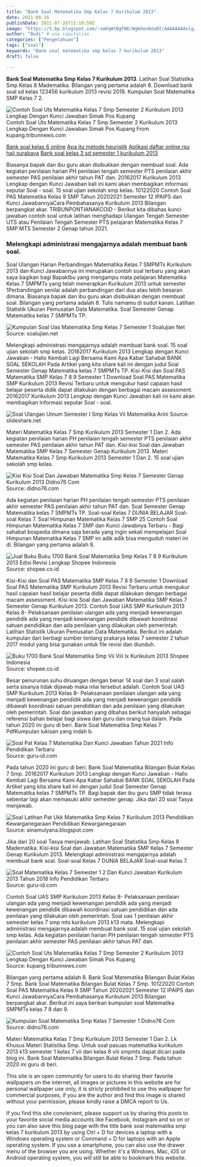 ```yaml
---
title: "Bank Soal Matematika Smp Kelas 7 Kurikulum 2013"
date: 2021-08-16
publishDate: 2021-07-26T15:10:59Z
image: "https://3.bp.blogspot.com/-xmKqWtBgFNE/WgW4enNzw0I/AAAAAAAAolg/uJ9IPajwlmIZWak_UKEQfrh71OcnBZyNACLcBGAs/s1600/Soal%2Bmatematika%2BSMP%2Bkelas%2B7%2Bsemester%2Bganjil%2Bkurikulum%2B2013.jpg"
author: "Budi" # use capitalize
categories: ["Pengetahuan"]
tags: ["soal"]
keywords: "Bank soal matematika smp kelas 7 kurikulum 2013"
draft: false

---
```

<script type='text/javascript' src='//pl15944992.alternativecpmgate.com/6c/6f/d6/6c6fd630211742b4db132bd23b46b946.js'></script>
<script type='text/javascript' src='//pl15944975.alternativecpmgate.com/86/71/9a/86719ae0c65e9b2f7eb2905a08638c06.js'></script>
**Bank Soal Matematika Smp Kelas 7 Kurikulum 2013**. Latihan Soal Statistika Smp Kelas 8 Madematika. Bilangan yang pertama adalah 8. Download bank soal sd kelas 123456 kurikulum 2013 revisi 2018. Kumpulan Soal Matematika SMP Kelas 7 2.

![Contoh Soal Uts Matematika Kelas 7 Smp Semester 2 Kurikulum 2013 Lengkap Dengan Kunci Jawaban Simak Pos Kupang](https://cdn-2.tstatic.net/kupang/foto/bank/images/soal-uts-matematika-kelas-7-smp-semester-2-ta-2021.jpg "Contoh Soal Uts Matematika Kelas 7 Smp Semester 2 Kurikulum 2013 Lengkap Dengan Kunci Jawaban Simak Pos Kupang")
Contoh Soal Uts Matematika Kelas 7 Smp Semester 2 Kurikulum 2013 Lengkap Dengan Kunci Jawaban Simak Pos Kupang From kupang.tribunnews.com

[Bank soal kelas 6 online](/bank-soal-kelas-6-online/)
[Apa itu metode heuristik](/apa-itu-metode-heuristik/)
[Aplikasi daftar online rsu haji surabaya](/aplikasi-daftar-online-rsu-haji-surabaya/)
[Bank soal kelas 3 sd semester 1 kurikulum 2013](/bank-soal-kelas-3-sd-semester-1-kurikulum-2013/)

Biasanya bapak dan ibu guru akan disibukkan dengan membuat soal. Ada kegiatan penilaian harian PH penilaian tengah semester PTS penilaian akhir semester PAS penilaian akhir tahun PAT dan. 20162017 Kurikulum 2013 Lengkap dengan Kunci Jawaban kali ini kami akan membagikan informasi seputar Soal - soal. 15 soal ujian sekolah smp kelas. 10122020 Contoh Soal PAS Matematika Kelas 9 SMP Tahun 20202021 Semester 12 IPAIPS dan Kunci JawabannyaCara Pembahasanya Kurikulum 2013 Bilangan berpangkat akar. TRIBUNPONTIANAKCOID - Berikut kita dibahas kunci jawaban contoh soal untuk latihan menghadapi Ulangan Tengah Semester UTS atau Penilaian Tengah Semester PTS pelajaran Matematika Kelas 7 SMP MTS Semester 2 Genap tahun 2021.

### Melengkapi administrasi mengajarnya adalah membuat bank soal.

Soal Ulangan Harian Perbandingan Matematika Kelas 7 SMPMTs Kurikulum 2013 dan Kunci Jawabannya ini merupakan contoh soal terbaru yang akan saya bagikan bagi BapakIbu yang mengampu mata pelajaran Matematika Kelas 7 SMPMTs yang telah menerapkan Kurikulum 2013 untuk semester 1Perbandingan senilai adalah perbandingan dari dua atau lebih besaran dimana. Biasanya bapak dan ibu guru akan disibukkan dengan membuat soal. Bilangan yang pertama adalah 8. Tulis namamu di sudut kanan. Latihan Statistik Ukuran Pemusatan Data Matematika. Soal Semester Genap Matematika kelas 7 SMPMTs TP.


![Kumpulan Soal Uas Matematika Smp Kelas 7 Semester 1 Soalujian Net](https://soalujian.net/wp-content/uploads/2016/11/Contoh-Soal-UAS-Matematika-SMP-Kelas-7-Semester-1.jpg "Kumpulan Soal Uas Matematika Smp Kelas 7 Semester 1 Soalujian Net")
Source: soalujian.net

Melengkapi administrasi mengajarnya adalah membuat bank soal. 15 soal ujian sekolah smp kelas. 20162017 Kurikulum 2013 Lengkap dengan Kunci Jawaban - Hallo Kembali Lagi Bersama Kami Apa Kabar Sahabat BANK SOAL SEKOLAH Pada Artikel yang kita share kali ini dengan judul Soal Semester Genap Matematika kelas 7 SMPMTs TP. Kisi-Kisi dan Soal PAS Matematika SMP Kelas 7 8 9 Semester 1 Download Soal PAS Matematika SMP Kurikulum 2013 Revisi Terbaru untuk mengukur hasil capaian hasil belajar peserta didik dapat dilakukan dengan berbagai macam assessment. 20162017 Kurikulum 2013 Lengkap dengan Kunci Jawaban kali ini kami akan membagikan informasi seputar Soal - soal.

![Soal Ulangan Umum Semester I Smp Kelas Vii Matematika Arini](https://image.slidesharecdn.com/soalulanganumumsemesterismpkelasvii-matematikaarini-130109170045-phpapp01/95/soal-ulangan-umum-semester-i-smp-kelas-vii-matematika-arini-3-638.jpg?cb=1357750901 "Soal Ulangan Umum Semester I Smp Kelas Vii Matematika Arini")
Source: slideshare.net

Materi Matematika Kelas 7 Smp Kurikulum 2013 Semester 1 Dan 2. Ada kegiatan penilaian harian PH penilaian tengah semester PTS penilaian akhir semester PAS penilaian akhir tahun PAT dan. Kisi-kisi Soal dan Jawaban Matematika SMP Kelas 7 Semester Genap Kurikulum 2013. Materi Matematika Kelas 7 Smp Kurikulum 2013 Semester 1 Dan 2. 15 soal ujian sekolah smp kelas.

![Kisi Kisi Soal Dan Jawaban Matematika Smp Kelas 7 Semester Genap Kurikulum 2013 Didno76 Com](https://4.bp.blogspot.com/-AG_ghemaCd8/XGapvwlZsbI/AAAAAAAAuek/P3_HA7sAC1A61OsizV2vGjRYXmYleFxQQCLcBGAs/s1600/Soal%2BMatematika%2BSMP%2Bkelas%2B7%2BSemester%2BGenap%2BKurikulum%2B2013.jpg "Kisi Kisi Soal Dan Jawaban Matematika Smp Kelas 7 Semester Genap Kurikulum 2013 Didno76 Com")
Source: didno76.com

Ada kegiatan penilaian harian PH penilaian tengah semester PTS penilaian akhir semester PAS penilaian akhir tahun PAT dan. Soal Semester Genap Matematika kelas 7 SMPMTs TP. Soal-soal Kelas 7 DUNIA BELAJAR Soal-soal Kelas 7. Soal Himpunan Matematika Kelas 7 SMP 25 Contoh Soal Himpunan Matematika Kelas 7 SMP dan Kunci Jawabnya Terbaru - Bagi sahabat bospedia dimana saja berada yang ingin sekali mempelajari Soal Himpunan Matematika Kelas 7 SMP ini adik adik bisa menguduh materi ini di. Bilangan yang pertama adalah 8.

![Jual Buku Buku 1700 Bank Soal Matematika Smp Kelas 7 8 9 Kurikulum 2013 Edisi Revisi Lengkap Shopee Indonesia](https://cf.shopee.co.id/file/86675c8d8d5e60ae47c2ca7219a09d86 "Jual Buku Buku 1700 Bank Soal Matematika Smp Kelas 7 8 9 Kurikulum 2013 Edisi Revisi Lengkap Shopee Indonesia")
Source: shopee.co.id

Kisi-Kisi dan Soal PAS Matematika SMP Kelas 7 8 9 Semester 1 Download Soal PAS Matematika SMP Kurikulum 2013 Revisi Terbaru untuk mengukur hasil capaian hasil belajar peserta didik dapat dilakukan dengan berbagai macam assessment. Kisi-kisi Soal dan Jawaban Matematika SMP Kelas 7 Semester Genap Kurikulum 2013. Contoh Soal UAS SMP Kurikulum 2013 Kelas 8- Pelaksanaan penilaian ulangan ada yang menjadi kewenangan pendidik ada yang menjadi kewenangan pendidik dibawah koordinasi satuan pendidikan dan ada penilaian yang dilakukan oleh pemerintah. Latihan Statistik Ukuran Pemusatan Data Matematika. Berikut ini adalah kumpulan dari berbagi sumber tentang prakarya kelas 7 semester 2 tahun 2017 modul yang bisa gunakan untuk file revisi dan diunduh.

![Buku 1700 Bank Soal Matematika Smp Vii Viii Ix Kurikulum 2013 Shopee Indonesia](https://cf.shopee.co.id/file/3431b51f1b5a7113366a5a0ba0fb593e "Buku 1700 Bank Soal Matematika Smp Vii Viii Ix Kurikulum 2013 Shopee Indonesia")
Source: shopee.co.id

Besar penurunan suhu diruangan dengan benar 14 soal dan 3 soal salah serta sisanya tidak dijawab maka nilai tersebut adalah. Contoh Soal UAS SMP Kurikulum 2013 Kelas 8- Pelaksanaan penilaian ulangan ada yang menjadi kewenangan pendidik ada yang menjadi kewenangan pendidik dibawah koordinasi satuan pendidikan dan ada penilaian yang dilakukan oleh pemerintah. Soal dan jawaban yang dibahas berikut hanyalah sebagai referensi bahan belajar bagi siswa dan guru dan orang tua dalam. Pada tahun 2020 ini guru di beri. Bank Soal Matematika Smp Kelas 7 PdfKumpulan lukisan yang indah b.

![Soal Pat Kelas 7 Matematika Dan Kunci Jawaban Tahun 2021 Info Pendidikan Terbaru](https://1.bp.blogspot.com/-J9Sng-nnnBE/YKzpJgUDcbI/AAAAAAAAY3M/MYIw8WK8T9IbJthLMPZbCsg2kjlSO1z3QCLcBGAsYHQ/s0/soal%2Bpat%2Bmatematika%2Bkelas%2B7%2B2021.png "Soal Pat Kelas 7 Matematika Dan Kunci Jawaban Tahun 2021 Info Pendidikan Terbaru")
Source: guru-id.com

Pada tahun 2020 ini guru di beri. Bank Soal Matematika Bilangan Bulat Kelas 7 Smp. 20162017 Kurikulum 2013 Lengkap dengan Kunci Jawaban - Hallo Kembali Lagi Bersama Kami Apa Kabar Sahabat BANK SOAL SEKOLAH Pada Artikel yang kita share kali ini dengan judul Soal Semester Genap Matematika kelas 7 SMPMTs TP. Bagi bapak dan ibu guru SMP tidak terasa sebentar lagi akan memasuki akhir semester genap. Jika dari 20 soal Tasya menjawab.

![Soal Latihan Pat Ukk Matematika Smp Kelas 7 Kurikulum 2013 Pendidikan Kewarganegaraan Pendidikan Kewarganegaraan](https://4.bp.blogspot.com/-duda3oey5cg/WrYrlFtg0-I/AAAAAAAANjo/aZrajA5u0f8wA9LaIh2Y8Y8yj69dL7-qwCLcBGAs/s640/Jawab%2B1.png "Soal Latihan Pat Ukk Matematika Smp Kelas 7 Kurikulum 2013 Pendidikan Kewarganegaraan Pendidikan Kewarganegaraan")
Source: ainamulyana.blogspot.com

Jika dari 20 soal Tasya menjawab. Latihan Soal Statistika Smp Kelas 8 Madematika. Kisi-kisi Soal dan Jawaban Matematika SMP Kelas 7 Semester Genap Kurikulum 2013. Melengkapi administrasi mengajarnya adalah membuat bank soal. Soal-soal Kelas 7 DUNIA BELAJAR Soal-soal Kelas 7.

![Soal Matematika Kelas 7 Semester 1 2 Dan Kunci Jawaban Kurikulum 2013 Tahun 2018 Info Pendidikan Terbaru](https://1.bp.blogspot.com/-To9OIdHAPUQ/WDDgB7ijQxI/AAAAAAAAL9E/8xLY8xPF7YoQ8TVe9342tvcvFw3sT504wCLcB/s640/contoh%2Bsoal%2BUAS%2BMatematika%2Bkelas%2B7.png "Soal Matematika Kelas 7 Semester 1 2 Dan Kunci Jawaban Kurikulum 2013 Tahun 2018 Info Pendidikan Terbaru")
Source: guru-id.com

Contoh Soal UAS SMP Kurikulum 2013 Kelas 8- Pelaksanaan penilaian ulangan ada yang menjadi kewenangan pendidik ada yang menjadi kewenangan pendidik dibawah koordinasi satuan pendidikan dan ada penilaian yang dilakukan oleh pemerintah. Soal uas 1 penilaian akhir semester kelas 7 smp mts kurikulum 2013 k13 mata. Melengkapi administrasi mengajarnya adalah membuat bank soal. 15 soal ujian sekolah smp kelas. Ada kegiatan penilaian harian PH penilaian tengah semester PTS penilaian akhir semester PAS penilaian akhir tahun PAT dan.

![Contoh Soal Uts Matematika Kelas 7 Smp Semester 2 Kurikulum 2013 Lengkap Dengan Kunci Jawaban Simak Pos Kupang](https://cdn-2.tstatic.net/kupang/foto/bank/images/soal-uts-matematika-kelas-7-smp-semester-2-ta-2021.jpg "Contoh Soal Uts Matematika Kelas 7 Smp Semester 2 Kurikulum 2013 Lengkap Dengan Kunci Jawaban Simak Pos Kupang")
Source: kupang.tribunnews.com

Bilangan yang pertama adalah 8. Bank Soal Matematika Bilangan Bulat Kelas 7 Smp. Bank Soal Matematika Bilangan Bulat Kelas 7 Smp. 10122020 Contoh Soal PAS Matematika Kelas 9 SMP Tahun 20202021 Semester 12 IPAIPS dan Kunci JawabannyaCara Pembahasanya Kurikulum 2013 Bilangan berpangkat akar. Berikut ini saya berikan kumpulan soal Matematika SMPMTs kelas 7 8 dan 9.

![Kumpulan Soal Matematika Smp Kelas 7 Semester 1 Didno76 Com](https://3.bp.blogspot.com/-xmKqWtBgFNE/WgW4enNzw0I/AAAAAAAAolg/uJ9IPajwlmIZWak_UKEQfrh71OcnBZyNACLcBGAs/s1600/Soal%2Bmatematika%2BSMP%2Bkelas%2B7%2Bsemester%2Bganjil%2Bkurikulum%2B2013.jpg "Kumpulan Soal Matematika Smp Kelas 7 Semester 1 Didno76 Com")
Source: didno76.com

Materi Matematika Kelas 7 Smp Kurikulum 2013 Semester 1 Dan 2. Lk Khusus Materi Statistika Smp. Untuk soal pasuas matematika kurikulum 2013 k13 semester 1 kelas 7 vii dan kelas 8 viii smpmts dapat dicari pada blog ini. Bank Soal Matematika Bilangan Bulat Kelas 7 Smp. Pada tahun 2020 ini guru di beri.

This site is an open community for users to do sharing their favorite wallpapers on the internet, all images or pictures in this website are for personal wallpaper use only, it is stricly prohibited to use this wallpaper for commercial purposes, if you are the author and find this image is shared without your permission, please kindly raise a DMCA report to Us.

If you find this site convienient, please support us by sharing this posts to your favorite social media accounts like Facebook, Instagram and so on or you can also save this blog page with the title bank soal matematika smp kelas 7 kurikulum 2013 by using Ctrl + D for devices a laptop with a Windows operating system or Command + D for laptops with an Apple operating system. If you use a smartphone, you can also use the drawer menu of the browser you are using. Whether it's a Windows, Mac, iOS or Android operating system, you will still be able to bookmark this website.
